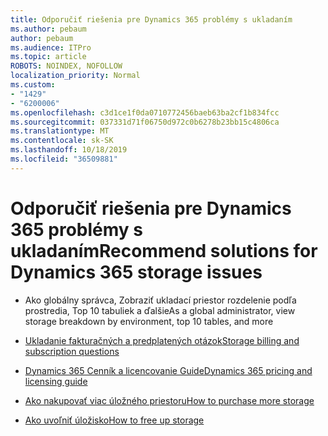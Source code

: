 ```yaml
---
title: Odporučiť riešenia pre Dynamics 365 problémy s ukladaním
ms.author: pebaum
author: pebaum
ms.audience: ITPro
ms.topic: article
ROBOTS: NOINDEX, NOFOLLOW
localization_priority: Normal
ms.custom:
- "1429"
- "6200006"
ms.openlocfilehash: c3d1ce1f0da0710772456baeb63ba2cf1b834fcc
ms.sourcegitcommit: 037331d71f06750d972c0b6278b23bb15c4806ca
ms.translationtype: MT
ms.contentlocale: sk-SK
ms.lasthandoff: 10/18/2019
ms.locfileid: "36509881"
---
```

# <a name="recommend-solutions-for-dynamics-365-storage-issues"></a><span data-ttu-id="b71b4-102">Odporučiť riešenia pre Dynamics 365 problémy s ukladaním</span><span class="sxs-lookup"><span data-stu-id="b71b4-102">Recommend solutions for Dynamics 365 storage issues</span></span>

* <span data-ttu-id="b71b4-103">Ako globálny správca, Zobraziť ukladací priestor rozdelenie podľa prostredia, Top 10 tabuliek a ďalšie</span><span class="sxs-lookup"><span data-stu-id="b71b4-103">As a global administrator, view storage breakdown by environment, top 10 tables, and more</span></span>

* [<span data-ttu-id="b71b4-104">Ukladanie fakturačných a predplatených otázok</span><span class="sxs-lookup"><span data-stu-id="b71b4-104">Storage billing and subscription questions</span></span>](https://docs.microsoft.com/dynamics365/customer-engagement/admin/contact-information-microsoft-dynamics-365-online-billing-support)

* [<span data-ttu-id="b71b4-105">Dynamics 365 Cenník a licencovanie Guide</span><span class="sxs-lookup"><span data-stu-id="b71b4-105">Dynamics 365 pricing and licensing guide</span></span>](https://dynamics.microsoft.com/pricing/)

* [<span data-ttu-id="b71b4-106">Ako nakupovať viac úložného priestoru</span><span class="sxs-lookup"><span data-stu-id="b71b4-106">How to purchase more storage</span></span>](https://docs.microsoft.com/dynamics365/customer-engagement/admin/manage-storage#add-storage-to-dynamics-365-online)

* [<span data-ttu-id="b71b4-107">Ako uvoľniť úložisko</span><span class="sxs-lookup"><span data-stu-id="b71b4-107">How to free up storage</span></span>](https://docs.microsoft.com/dynamics365/customer-engagement/admin/free-storage-space)
